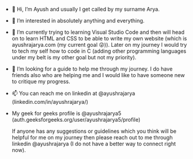 - 👋 Hi, I’m Ayush and usually I get called by my surname Arya.
- 👀 I’m interested in absolutely anything and everything.
- 🌱 I’m currently trying to learning Visual Studio Code and then will head on to learn HTML and CSS to be able to write my own website (which is ayushrajarya.com (my current goal 😜)).
      Later on my journey I would try to tech my self how to code in C (adding other programming languages under my belt is my other goal but not my priority).
- 💞️ I’m looking for a guide to help me through my journey. I do have friends also who are helping me and I would like to have someone new to critique my progress.
- 📫 You can reach me on linkedin at @ayushrajarya (linkedin.com/in/ayushrajarya/)
- My geek for geeks profile is @ayushrajarya5 (auth.geeksforgeeks.org/user/ayushrajarya5/profile)

    If anyone has any suggestions or guidelines which you think will be helpful for me on my journey then please reach out to me through linkedin @ayushrajarya (I do not have a better way to connect right now). 

<!---
ayushrajarya/ayushrajarya is a ✨ special ✨ repository because its `README.md` (this file) appears on your GitHub profile.
You can click the Preview link to take a look at your changes.
--->
